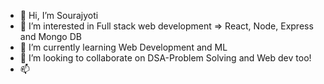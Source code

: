 - 👋 Hi, I’m Sourajyoti
- 👀 I’m interested in Full stack web development => React, Node, Express and Mongo DB
- 🌱 I’m currently learning Web Development and ML
- 💞️ I’m looking to collaborate on DSA-Problem Solving and Web dev too!
- 📫  

<!---
Sourajyoti1234/Sourajyoti1234 is a ✨ special ✨ repository because its `README.md` (this file) appears on your GitHub profile.
You can click the Preview link to take a look at your changes.
--->
